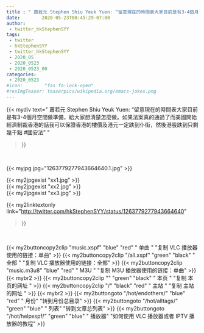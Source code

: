 ```yaml
---
title : " 蕭若元 Stephen Shiu Yeuk Yuen: “留意現在的時間表大家目前是有3-4個月空間做準備，給大家想清楚怎麼做。如果法案真的通過了而美國開始經濟制裁香港的話我可以保證香港的樓價及港元一定跌到仆街，然後港股跌到只剩幾千點&#10;#國安法”  "
date:        2020-05-23T00:45:29-07:00
author:
 - twitter_hkStephenSYY
tags:
 - twitter
 - hkStephenSYY
 - twitter_hkStephenSYY
 - 2020_05
 - 2020_0523
 - 2020_0523_00
categories:
 - 2020_0523
#icon:        "fas fa-lock-open"
#resImgTeaser: teaserpics/wikipedia.org/emacs-jokes.png
---
```


{{< mydiv text=" 蕭若元 Stephen Shiu Yeuk Yuen: “留意現在的時間表大家目前是有3-4個月空間做準備，給大家想清楚怎麼做。如果法案真的通過了而美國開始經濟制裁香港的話我可以保證香港的樓價及港元一定跌到仆街，然後港股跌到只剩幾千點&#10;#國安法”  "
>}}
<br>


 {{< myjpg jpg="1263779277943664640.1.jpg" >}}<br> 

{{< my2jpgexist "xx1.jpg" >}}<br>
{{< my2jpgexist "xx2.jpg" >}}<br>
{{< my2jpgexist "xx3.jpg" >}}<br>


{{< my2linktextonly link="http://twitter.com/hkStephenSYY/status/1263779277943664640"
>}}


<br>

{{< my2buttoncopy2clip "music.xspf"        "blue"   "red"    " 单曲 "  "复制 VLC 播放器使用的链接：单曲" >}} {{< my2buttoncopy2clip "/all.xspf"         "green"  "black"  " 全部 "  "复制 VLC 播放器使用的链接：全部" >}} {{< my2buttoncopy2clip "music.m3u8"        "blue"   "red"    " M3U  "    "复制 M3U 播放器使用的链接：单曲" >}} {{< mybr2 >}} {{< my2buttoncopy2clip ""                  "green"  "black"  " 本页 "    "复制 本页的网址 " >}} {{< my2buttoncopy2clip "/"                 "black"  "red"    " 主站 "    "复制 主站的网址 " >}} {{< mybr2 >}} {{< my2buttongoto      "/hot/endothers/"   "blue"   "red"    " 月份"   "转到月份总目录" >}} {{< my2buttongoto      "/hot/alltags/"     "green"  "blue"   " 列表"   "转到文章总列表" >}} {{< my2buttongoto      "/hot/helpxspf/"    "green"  "blue"   " 播放器" "如何使用 VLC 播放器或者 IPTV 播放器的教程" >}} 
